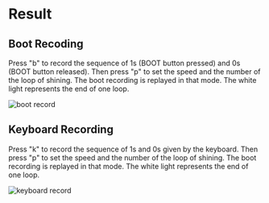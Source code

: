 # Result
## Boot Recoding

Press "b" to record the sequence of 1s (BOOT button pressed) and 0s (BOOT button released). Then press "p" to set the speed and the number of the loop of shining. The boot recording is replayed in that mode. The white light represents the end of one loop.

![boot record](https://user-images.githubusercontent.com/113784775/202342337-b6599709-6dd1-42ff-bcb9-564c2f1b6fb1.gif)

## Keyboard Recording

Press "k" to record the sequence of 1s and 0s given by the keyboard. Then press "p" to set the speed and the number of the loop of shining. The boot recording is replayed in that mode. The white light represents the end of one loop.

![keyboard record](https://user-images.githubusercontent.com/113784775/202343338-87048847-37fb-475a-ae9a-fb4d8e1b9b49.gif)
